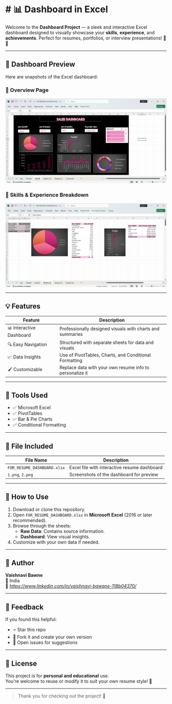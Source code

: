# # 📊 Dashboard in Excel

Welcome to the **Dashboard Project** — a sleek and interactive Excel dashboard designed to visually showcase your **skills**, **experience**, and **achievements**. Perfect for resumes, portfolios, or interview presentations! 💼✨

---

## 📸 Dashboard Preview

Here are snapshots of the Excel dashboard:

### 🔹 Overview Page
![Dashboard Screenshot 1](1.png)

### 🔹 Skills & Experience Breakdown
![Dashboard Screenshot 2](2.png)

---

## 💡 Features

| Feature | Description |
|--------|-------------|
| 📊 Interactive Dashboard | Professionally designed visuals with charts and summaries |
| 🔍 Easy Navigation | Structured with separate sheets for data and visuals |
| 📈 Data Insights | Use of PivotTables, Charts, and Conditional Formatting |
| 🖌 Customizable | Replace data with your own resume info to personalize it |

---

## 🧰 Tools Used

- ✅ Microsoft Excel
- ✅ PivotTables
- ✅ Bar & Pie Charts
- ✅ Conditional Formatting

---

## 🧾 File Included

| File Name                  | Description                                 |
|---------------------------|---------------------------------------------|
| `FOR_RESUME_DASHBOARD.xlsx` | Excel file with interactive resume dashboard |
| `1.png`, `2.png`            | Screenshots of the dashboard for preview    |

---

## 🚀 How to Use

1. Download or clone this repository.
2. Open `FOR_RESUME_DASHBOARD.xlsx` in **Microsoft Excel** (2016 or later recommended).
3. Browse through the sheets:
   - **Raw Data**: Contains source information.
   - **Dashboard**: View visual insights.
4. Customize with your own data if needed.

---

## 👤 Author

**Vaishnavi Bawne**  
📍 India  
📧 *https://www.linkedin.com/in/vaishnavi-bawane-118b04370/*

---

## 💬 Feedback

If you found this helpful:
- ⭐ Star this repo
- 🍴 Fork it and create your own version
- 💬 Open issues for suggestions

---

## 📜 License

This project is for **personal and educational** use.  
You're welcome to reuse or modify it to suit your own resume style! 🎯

---

> Thank you for checking out the project! 🌟  
